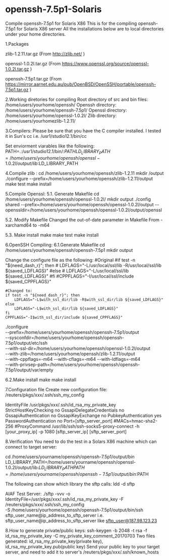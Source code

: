 # openssh-7.5p1-Solaris
Compile openssh-7.5p1 for Solaris X86
This is for the compiling openssh-7.5p1 for Solaris X86 server
All the installations below are to local directories under your home directories.

1.Packages

zlib-1.2.11.tar.gz (From http://zlib.net/ )

openssl-1.0.2l.tar.gz  (From https://www.openssl.org/source/openssl-1.0.2l.tar.gz )

openssh-7.5p1.tar.gz   (From https://mirror.aarnet.edu.au/pub/OpenBSD/OpenSSH/portable/openssh-7.5p1.tar.gz )

2.Working diretories for compiling
Root directory of src and bin files: /home/users/yourhome/openssh/
Openssh directory:  /home/users/yourhome/openssh-7.5p1/
Openssl directory:  /home/users/yourhome/openssl-1.0.2l/
Zlib directory: /home/users/yourhomezlib-1.2.11/

3.Compilers:
Please be sure that you have the C compiler installed. I tested it in Sun's cc
i.e. /usr1/studio12.1/bin/cc

Set enviorment viarables like the following:
PATH=.:/usr1/studio12.1/bin/:$PATH
LD_LIBRARY_PATH=/home/users/yourhome/openssh/openssl-1.0.2l/output/lib:$LD_LIBRARY_PATH

4.Compile zlib :
cd /home/users/yourhome/openssh/zlib-1.2.11
mkdir /output
./configure --prefix=/home/users/yourhome/openssh/zlib-1.2.11/output
make test
make install 

5.Compile Openssl:
5.1. Generate Makefile
cd /home/users/yourhome/openssh/openssl-1.0.2l/
mkdir output
./config shared --prefix=/home/users/yourhome/openssh/openssl-1.0.2l/output --openssldir=/home/users/yourhome/openssh/openssl-1.0.2l/output/openssl

5.2. Modify Makefile 
Changed the out-of-date parameter in Makefile
From -xarchamd64 to -m64

5.3. Make install
make
make test
make install

6.OpenSSH Compiling:
6.1.Generate Makefile
cd /home/users/yourhome/openssh/openssh-7.5p1
mkdir output

Change the configure file as the following:
    #Original
    #if test -n "${need_dash_r}"; then
    #   LDFLAGS="-L/usr/local/ssl/lib -R/usr/local/ssl/lib ${saved_LDFLAGS}"
    #else
    #   LDFLAGS="-L/usr/local/ssl/lib ${saved_LDFLAGS}"
    #fi
    #CPPFLAGS="-I/usr/local/ssl/include ${saved_CPPFLAGS}"

    #Changed to:
    if test -n "${need_dash_r}"; then
        LDFLAGS="-L$with_ssl_dir/lib -R$with_ssl_dir/lib ${saved_LDFLAGS}"
    else
        LDFLAGS="-L$with_ssl_dir/lib ${saved_LDFLAGS}"
    fi
    CPPFLAGS="-I$with_ssl_dir/include ${saved_CPPFLAGS}"


./configure \
  --prefix=/home/users/yourhome/openssh/openssh-7.5p1/output \
  --sysconfdir=/home/users/yourhome/openssh/openssh-7.5p1/output/etc/ssh \
  --with-ssl-dir=/home/users/yourhome/openssh/openssl-1.0.2l/output \
  --with-zlib=/home/users/yourhome/openssh/zlib-1.2.11/output \
    --with-cppflags=-m64     --with-cflags=-m64 --with-ldflags=-m64 \
	--with-privsep-path=/home/users/yourhome/openssh/openssh-7.5p1/output/var/empty	

6.2.Make install
make
make install

7.Configuration file
Create new configuration file: /reuters/pkgs/xxx/.ssh/ssh_my_config

IdentityFile /usr/pkgs/xxx/.ssh/id_rsa_my_private_key
StrictHostKeyChecking no
GssapiDelegateCredentials no
GssapiAuthentication no
GssapiKeyExchange no
PubkeyAuthentication yes
PasswordAuthentication no
Port=[sftp_server_port]
#MACs=hmac-sha2-256
#ProxyCommand /usr/lib/ssh/ssh-socks5-proxy-connect -h [your_proxy_ip] -p 1080 [sftp_server_ip] [sftp_server_port]

8.Verification
You need to do the test in a Solars X86 machine which can connect to target server:

cd /home/users/yourname/openssh/openssh-7.5p1/output/bin
LD_LIBRARY_PATH=/home/users/yourname/openssh/openssl-1.0.2l/output/lib:$LD_LIBRARY_PATH
PATH=/home/users/yourname/openssh/openssh-7.5p1/output/bin:$PATH

The following can show which library the sftp calls:
ldd -d sftp

AIAF Test Server:
./sftp -vvv -o IdentityFile=/usr/pkgs/xxx/.ssh/id_rsa_my_private_key -F /reuters/pkgs/xxx/.ssh/ssh_my_config \
	-S /home/users/yourhome/openssh/openssh-7.5p1/output/bin/ssh  \
    sftp_user_name@ip_address_to_sftp_server
 i.e. sftp_user_name@ip_address_to_sftp_server  like sftp_user@187.98.123.23
	

8.How to generate private/public keys:
ssh-keygen -b 2048 -t rsa -f id_rsa_my_private_key -C my_private_key_comment_20170703
Two files generated: id_rsa_my_private_key(private key), id_rsa_my_private_key.pub(public key)
Send your public key to your target server, and need to add it to server's  /reuters/pkgs/xxx/.ssh/known_hosts
	
